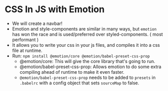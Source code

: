 # CSS In JS with Emotion

  * We will create a navbar!
  * Emotion and style-components are similar in many ways, but `emotion` has won the race and
    is used/preferred over styled-components.  ( most performant )
  * It allows you to write your css in your js files, and compiles it into a css file at runtime.
  * Run: `npm install @emotion/core @emotion/babel-preset-css-prop`
    * @emotion/core: This will give the core library that's going to run.
    * @emotion/babel-preset-css-prop: Allows emotion to do some extra compiling ahead of runtime
      to make it even faster.
    * `@emotion/babel-preset-css-prop` needs to be added to `presets` in `.babelrc` with a config
      object that sets `sourceMap` to false.